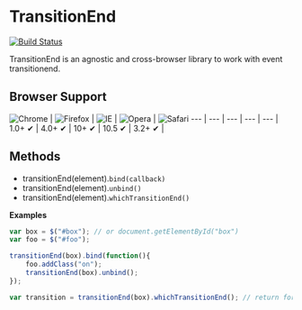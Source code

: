 # TransitionEnd
[![Build
Status](https://travis-ci.org/EvandroLG/transitionEnd.svg?branch=master)](https://travis-ci.org/EvandroLG/transitionEnd)

TransitionEnd is an agnostic and cross-browser library to work with event transitionend.

## Browser Support
![Chrome](https://raw.github.com/alrra/browser-logos/master/chrome/chrome_48x48.png) |
![Firefox](https://raw.github.com/alrra/browser-logos/master/firefox/firefox_48x48.png) |
![IE](https://raw.github.com/alrra/browser-logos/master/internet-explorer/internet-explorer_48x48.png) |
![Opera](https://raw.github.com/alrra/browser-logos/master/opera/opera_48x48.png) |
![Safari](https://raw.github.com/alrra/browser-logos/master/safari/safari_48x48.png)
--- | --- | --- | --- | --- |
1.0+ ✔ | 4.0+ ✔ | 10+ ✔ | 10.5 ✔ | 3.2+ ✔ |

## Methods
* transitionEnd(element).<code>bind(callback)</code>
* transitionEnd(element).<code>unbind()</code>
* transitionEnd(element).<code>whichTransitionEnd()</code>

**Examples**
```js
var box = $("#box"); // or document.getElementById("box")
var foo = $("#foo");

transitionEnd(box).bind(function(){
	foo.addClass("on");
	transitionEnd(box).unbind();
});

var transition = transitionEnd(box).whichTransitionEnd(); // return for example "webkitTransitionEnd"
```
